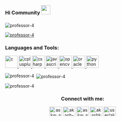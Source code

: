 ### Hi Community <img src="https://raw.githubusercontent.com/MartinHeinz/MartinHeinz/master/wave.gif" width="30px">

<!--
## &#x1f4c8; GitHub Stats
<a href="https://github.com/professor-4/professor-4">
  <img align="center" src="https://github-readme-stats.vercel.app/api/top-langs/?username=professor-4&hide=java,html&title_color=ffffff&text_color=c9cacc&icon_color=2bbc8a&bg_color=1d1f21" />
</a>
<a href="https://github.com/professor-4/professor-4">
  <img align="center" src="https://github-readme-stats.vercel.app/api?username=professor-4&show_icons=true&line_height=27&count_private=true&title_color=ffffff&text_color=c9cacc&icon_color=2bbc8a&bg_color=1d1f21" alt="Martin's GitHub Stats" />
</a>

  
  
**Languages and Tools:**  

<code><img height="50" src="https://image.flaticon.com/icons/svg/2861/2861557.svg"></code>
<code><img height="50" src="https://image.flaticon.com/icons/svg/3190/3190604.svg"></code>
<code><img height="50" src="https://image.flaticon.com/icons/svg/2942/2942156.svg"></code>
<code><img height="50" src="https://img.icons8.com/color/48/000000/golang.png"></code>
<code><img height="50" src="https://image.flaticon.com/icons/svg/1628/1628182.svg"></code>
<code><img height="50" src="https://image.flaticon.com/icons/png/512/2085/2085061.png"></code>
<code><img height="50" src="https://image.flaticon.com/icons/svg/2535/2535543.svg"></code>
<code><img height="50" src="https://cdn.icon-icons.com/icons2/1508/PNG/512/matlab_104289.png"></code>
<code><img height="50" src="https://image.flaticon.com/icons/svg/2721/2721297.svg"></code>
<code><img height="50" src="https://image.flaticon.com/icons/svg/752/752605.svg"></code>
<code><img height="50" src="https://image.flaticon.com/icons/svg/1680/1680899.svg"></code>




--!>
<h3 align="center"></h3>

<p align="left"> <img src="https://komarev.com/ghpvc/?username=professor-4&label=Profile%20views&color=0e75b6&style=flat" alt="professor-4" /> </p>

<p align="left"> <a href="https://github.com/ryo-ma/github-profile-trophy"><img src="https://github-profile-trophy.vercel.app/?username=professor-4" alt="professor-4" /></a> </p>



<h3 align="left">Languages and Tools:</h3>
<p align="left"> <a href="https://www.cprogramming.com/" target="_blank"> <img src="https://devicons.github.io/devicon/devicon.git/icons/c/c-original.svg" alt="c" width="40" height="40"/> </a> <a href="https://www.w3schools.com/cpp/" target="_blank"> <img src="https://devicons.github.io/devicon/devicon.git/icons/cplusplus/cplusplus-original.svg" alt="cplusplus" width="40" height="40"/> </a> <a href="https://www.w3schools.com/cs/" target="_blank"> <img src="https://devicons.github.io/devicon/devicon.git/icons/csharp/csharp-original.svg" alt="csharp" width="40" height="40"/> </a> <a href="https://developer.mozilla.org/en-US/docs/Web/JavaScript" target="_blank"> <img src="https://devicons.github.io/devicon/devicon.git/icons/javascript/javascript-original.svg" alt="javascript" width="40" height="40"/> </a> <a href="https://opencv.org/" target="_blank"> <img src="https://www.vectorlogo.zone/logos/opencv/opencv-icon.svg" alt="opencv" width="40" height="40"/> </a> <a href="https://www.oracle.com/" target="_blank"> <img src="https://devicons.github.io/devicon/devicon.git/icons/oracle/oracle-original.svg" alt="oracle" width="40" height="40"/> </a> <a href="https://www.python.org" target="_blank"> <img src="https://devicons.github.io/devicon/devicon.git/icons/python/python-original.svg" alt="python" width="40" height="40"/> </a> </p>

<p><img align="left" src="https://github-readme-stats.vercel.app/api/top-langs?username=professor-4&show_icons=true&locale=en&layout=compact" alt="professor-4" /></p>

<p>&nbsp;<img align="center" src="https://github-readme-stats.vercel.app/api?username=professor-4&show_icons=true&locale=en" alt="professor-4" /></p>

<p><img align="center" src="https://github-readme-streak-stats.herokuapp.com/?user=professor-4&" alt="professor-4" /></p>



<h3 align="center">Connect with me:</h3>
<p align="center">
<a href="https://twitter.com/askw_akash" target="blank"><img align="center" src="https://cdn.jsdelivr.net/npm/simple-icons@3.0.1/icons/twitter.svg" alt="askw_akash" height="30" width="40" /></a>
<a href="https://linkedin.com/in/akash-kushwah" target="blank"><img align="center" src="https://cdn.jsdelivr.net/npm/simple-icons@3.0.1/icons/linkedin.svg" alt="akash-kushwah" height="30" width="40" /></a>
<a href="https://instagram.com/askw_akash" target="blank"><img align="center" src="https://cdn.jsdelivr.net/npm/simple-icons@3.0.1/icons/instagram.svg" alt="askw_akash" height="30" width="40" /></a>
<a href="https://www.hackerrank.com/akashkushwah1607" target="blank"><img align="center" src="https://cdn.jsdelivr.net/npm/simple-icons@3.0.1/icons/hackerrank.svg" alt="akashkushwah1607" height="30" width="40" /></a>
<a href="https://auth.geeksforgeeks.org/user/user/akashkushwah1607" target="blank"><img align="center" src="https://cdn.jsdelivr.net/npm/simple-icons@3.0.1/icons/geeksforgeeks.svg" alt="user/akashkushwah1607" height="30" width="40" /></a>
</p>



